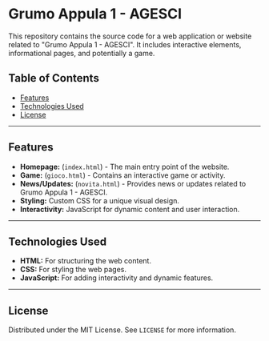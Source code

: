 # Grumo Appula 1 - AGESCI

This repository contains the source code for a web application or website related to "Grumo Appula 1 - AGESCI". It includes interactive elements, informational pages, and potentially a game.

## Table of Contents

- [Features](#features)
- [Technologies Used](#technologies-used)
- [License](#license)

---

## Features

* **Homepage:** (`index.html`) - The main entry point of the website.
* **Game:** (`gioco.html`) - Contains an interactive game or activity.
* **News/Updates:** (`novita.html`) - Provides news or updates related to Grumo Appula 1 - AGESCI.
* **Styling:** Custom CSS for a unique visual design.
* **Interactivity:** JavaScript for dynamic content and user interaction.

---

## Technologies Used

* **HTML:** For structuring the web content.
* **CSS:** For styling the web pages.
* **JavaScript:** For adding interactivity and dynamic features.

---


## License

Distributed under the MIT License. See `LICENSE` for more information.
